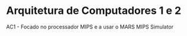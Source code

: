 # Arquitetura de Computadores 1 e 2
AC1 - Focado no processador MIPS e a usar o MARS MIPS Simulator
